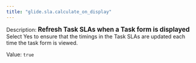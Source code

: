 ```yaml
---
title: "glide.sla.calculate_on_display"
---
```


Description: <span style="font-weight:bold;font-size: larger">Refresh Task SLAs when a Task form is displayed<br/></span>
Select Yes to ensure that the timings in the Task SLAs are updated each time the task form is viewed.

Value: `true`